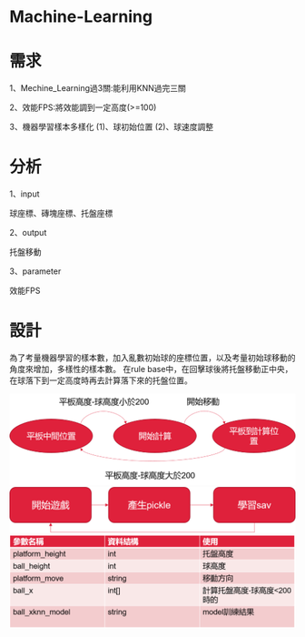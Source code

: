 # Machine-Learning
  # 需求
  1、Mechine_Learning過3關:能利用KNN過完三關
  
  2、效能FPS:將效能調到一定高度(>=100)
  
  3、機器學習樣本多樣化 
      (1)、球初始位置
      (2)、球速度調整
  # 分析
  1、input 
  
   球座標、磚塊座標、托盤座標
     
  2、output 
  
   托盤移動
     
  3、parameter 
  
   效能FPS
   
 # 設計
  為了考量機器學習的樣本數，加入亂數初始球的座標位置，以及考量初始球移動的角度來增加，多樣性的樣本數。
  在rule base中，在回擊球後將托盤移動正中央，在球落下到一定高度時再去計算落下來的托盤位置。

 ![image](https://github.com/TsaiHaoWei/Machine-Learning/blob/master/Hw3/Hw3_FMS.gif) 
 ![image](https://github.com/TsaiHaoWei/Machine-Learning/blob/master/Hw3/Hw3_%E6%9E%B6%E6%A7%8B%E5%9C%96.png)
 ![image](https://github.com/TsaiHaoWei/Machine-Learning/blob/master/Hw3/Hw3_%E8%B3%87%E6%96%99%E7%B5%90%E6%A7%8B.png)
